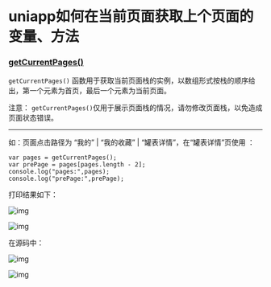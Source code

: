 # uniapp如何在当前页面获取上个页面的变量、方法

### [getCurrentPages()](https://uniapp.dcloud.net.cn/collocation/frame/window?id=getcurrentpages)

`getCurrentPages()` 函数用于获取当前页面栈的实例，以数组形式按栈的顺序给出，第一个元素为首页，最后一个元素为当前页面。

注意： `getCurrentPages()`仅用于展示页面栈的情况，请勿修改页面栈，以免造成页面状态错误。

------

 

如：页面点击路径为 “我的” | “我的收藏” | “罐表详情”，在“罐表详情”页使用 ：

```
var pages = getCurrentPages();
var prePage = pages[pages.length - 2];
console.log("pages:",pages);
console.log("prePage:",prePage);
```

打印结果如下：

![img](https://img2020.cnblogs.com/blog/2194212/202109/2194212-20210913090629587-1130348935.png)

 

 

![img](https://img2020.cnblogs.com/blog/2194212/202109/2194212-20210913090656634-612790233.png)

 

 在源码中：

![img](https://img2020.cnblogs.com/blog/2194212/202109/2194212-20210913090721764-1540721181.png)

 ![img](https://img2020.cnblogs.com/blog/2194212/202109/2194212-20210913090726070-1777683087.png)

 